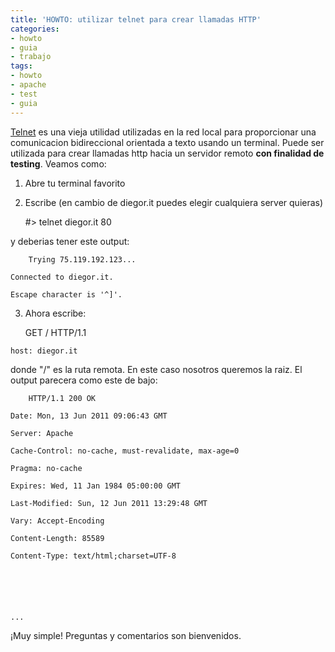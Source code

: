 ```yaml
---
title: 'HOWTO: utilizar telnet para crear llamadas HTTP'
categories:
- howto
- guia
- trabajo
tags:
- howto
- apache
- test
- guia
---
```

[Telnet](http://es.wikipedia.org/wiki/Telnet) es una vieja utilidad utilizadas
en la red local para proporcionar una comunicacion bidireccional orientada a
texto usando un terminal. Puede ser utilizada para crear llamadas http hacia
un servidor remoto **con finalidad de testing**. Veamos como:

  1. Abre tu terminal favorito
  2. Escribe (en cambio de diegor.it puedes elegir cualquiera server quieras) 
    
        #> telnet diegor.it 80

  
y deberias tener este output:

    
        Trying 75.119.192.123...  
    
    Connected to diegor.it.  
    
    Escape character is '^]'.

  3. Ahora escribe:
    
        GET / HTTP/1.1  
    
    host: diegor.it
    
    
    

  
donde "/" es la ruta remota. En este caso nosotros queremos la raiz. El output
parecera como este de bajo:

    
        HTTP/1.1 200 OK  
    
    Date: Mon, 13 Jun 2011 09:06:43 GMT  
    
    Server: Apache  
    
    Cache-Control: no-cache, must-revalidate, max-age=0  
    
    Pragma: no-cache  
    
    Expires: Wed, 11 Jan 1984 05:00:00 GMT  
    
    Last-Modified: Sun, 12 Jun 2011 13:29:48 GMT  
    
    Vary: Accept-Encoding  
    
    Content-Length: 85589  
    
    Content-Type: text/html;charset=UTF-8
    
    
    
    
      
    
    ...

  

  
¡Muy simple! Preguntas y comentarios son bienvenidos.

  


